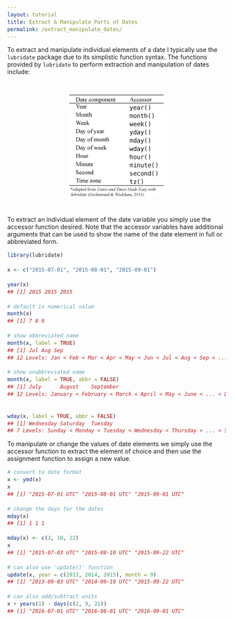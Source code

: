 ```yaml
---
layout: tutorial
title: Extract & Manipulate Parts of Dates
permalink: /extract_manipulate_dates/
---
```


To extract and manipulate individual elements of a date I typically use the `lubridate` package due to its simplistic function syntax.  The functions provided by `lubridate` to perform extraction and manipulation of dates include:

<p>
<center>
<img src="/public/images/r_vocab/lubridate_accessors.png" alt="lubridate Accessor Functions" vspace="25">
</center> 
</p>

To extract an individual element of the date variable you simply use the accessor function desired.  Note that the accessor variables have additional arguments that can be used to show the name of the date element in full or abbreviated form.


```r
library(lubridate)

x <- c("2015-07-01", "2015-08-01", "2015-09-01")

year(x)
## [1] 2015 2015 2015

# default is numerical value
month(x)
## [1] 7 8 9

# show abbreviated name
month(x, label = TRUE)
## [1] Jul Aug Sep
## 12 Levels: Jan < Feb < Mar < Apr < May < Jun < Jul < Aug < Sep < ... < Dec

# show unabbreviated name
month(x, label = TRUE, abbr = FALSE)
## [1] July      August    September
## 12 Levels: January < February < March < April < May < June < ... < December


wday(x, label = TRUE, abbr = FALSE)
## [1] Wednesday Saturday  Tuesday  
## 7 Levels: Sunday < Monday < Tuesday < Wednesday < Thursday < ... < Saturday
```

To manipulate or change the values of date elements we simply use the accessor function to extract the element of choice and then use the assignment function to assign a new value.


```r
# convert to date format
x <- ymd(x)
x
## [1] "2015-07-01 UTC" "2015-08-01 UTC" "2015-09-01 UTC"

# change the days for the dates
mday(x)
## [1] 1 1 1

mday(x) <- c(3, 10, 22)
x
## [1] "2015-07-03 UTC" "2015-08-10 UTC" "2015-09-22 UTC"

# can also use 'update()' function
update(x, year = c(2013, 2014, 2015), month = 9)
## [1] "2013-09-03 UTC" "2014-09-10 UTC" "2015-09-22 UTC"

# can also add/subtract units
x + years(1) - days(c(2, 9, 21))
## [1] "2016-07-01 UTC" "2016-08-01 UTC" "2016-09-01 UTC"
```
